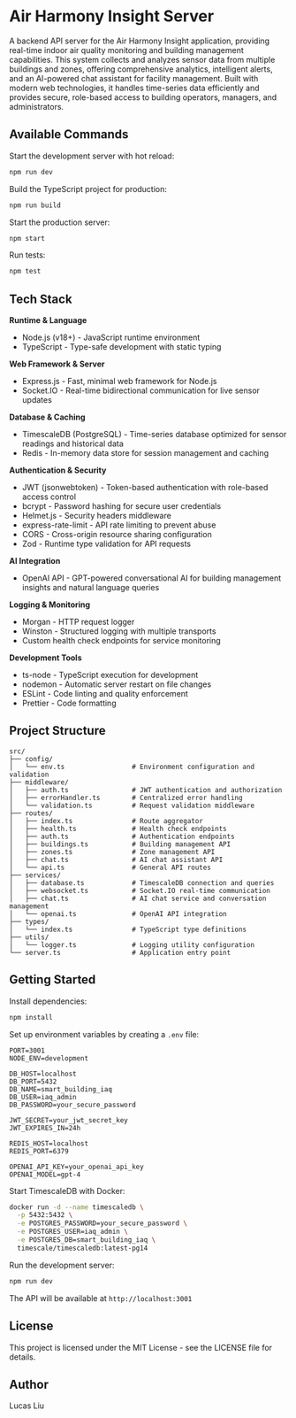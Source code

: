 # Air Harmony Insight Server

A backend API server for the Air Harmony Insight application, providing real-time indoor air quality monitoring and building management capabilities. This system collects and analyzes sensor data from multiple buildings and zones, offering comprehensive analytics, intelligent alerts, and an AI-powered chat assistant for facility management. Built with modern web technologies, it handles time-series data efficiently and provides secure, role-based access to building operators, managers, and administrators.

## Available Commands

Start the development server with hot reload:

```bash
npm run dev
```

Build the TypeScript project for production:

```bash
npm run build
```

Start the production server:

```bash
npm start
```

Run tests:

```bash
npm test
```

## Tech Stack

**Runtime & Language**

- Node.js (v18+) - JavaScript runtime environment
- TypeScript - Type-safe development with static typing

**Web Framework & Server**

- Express.js - Fast, minimal web framework for Node.js
- Socket.IO - Real-time bidirectional communication for live sensor updates

**Database & Caching**

- TimescaleDB (PostgreSQL) - Time-series database optimized for sensor readings and historical data
- Redis - In-memory data store for session management and caching

**Authentication & Security**

- JWT (jsonwebtoken) - Token-based authentication with role-based access control
- bcrypt - Password hashing for secure user credentials
- Helmet.js - Security headers middleware
- express-rate-limit - API rate limiting to prevent abuse
- CORS - Cross-origin resource sharing configuration
- Zod - Runtime type validation for API requests

**AI Integration**

- OpenAI API - GPT-powered conversational AI for building management insights and natural language queries

**Logging & Monitoring**

- Morgan - HTTP request logger
- Winston - Structured logging with multiple transports
- Custom health check endpoints for service monitoring

**Development Tools**

- ts-node - TypeScript execution for development
- nodemon - Automatic server restart on file changes
- ESLint - Code linting and quality enforcement
- Prettier - Code formatting

## Project Structure

```
src/
├── config/
│   └── env.ts                 # Environment configuration and validation
├── middleware/
│   ├── auth.ts                # JWT authentication and authorization
│   ├── errorHandler.ts        # Centralized error handling
│   └── validation.ts          # Request validation middleware
├── routes/
│   ├── index.ts               # Route aggregator
│   ├── health.ts              # Health check endpoints
│   ├── auth.ts                # Authentication endpoints
│   ├── buildings.ts           # Building management API
│   ├── zones.ts               # Zone management API
│   ├── chat.ts                # AI chat assistant API
│   └── api.ts                 # General API routes
├── services/
│   ├── database.ts            # TimescaleDB connection and queries
│   ├── websocket.ts           # Socket.IO real-time communication
│   ├── chat.ts                # AI chat service and conversation management
│   └── openai.ts              # OpenAI API integration
├── types/
│   └── index.ts               # TypeScript type definitions
├── utils/
│   └── logger.ts              # Logging utility configuration
└── server.ts                  # Application entry point
```

## Getting Started

Install dependencies:

```bash
npm install
```

Set up environment variables by creating a `.env` file:

```env
PORT=3001
NODE_ENV=development

DB_HOST=localhost
DB_PORT=5432
DB_NAME=smart_building_iaq
DB_USER=iaq_admin
DB_PASSWORD=your_secure_password

JWT_SECRET=your_jwt_secret_key
JWT_EXPIRES_IN=24h

REDIS_HOST=localhost
REDIS_PORT=6379

OPENAI_API_KEY=your_openai_api_key
OPENAI_MODEL=gpt-4
```

Start TimescaleDB with Docker:

```bash
docker run -d --name timescaledb \
  -p 5432:5432 \
  -e POSTGRES_PASSWORD=your_secure_password \
  -e POSTGRES_USER=iaq_admin \
  -e POSTGRES_DB=smart_building_iaq \
  timescale/timescaledb:latest-pg14
```

Run the development server:

```bash
npm run dev
```

The API will be available at `http://localhost:3001`

## License

This project is licensed under the MIT License - see the LICENSE file for details.

## Author

Lucas Liu
